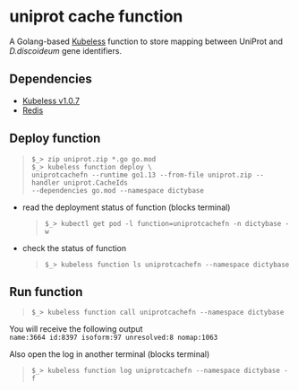 # uniprot cache function

A Golang-based [Kubeless](https://kubeless.io) function to store mapping
between UniProt and _D.discoideum_ gene identifiers.

## Dependencies

- [Kubeless v1.0.7](https://github.com/kubeless/kubeless/releases/tag/v1.0.7)
- [Redis](https://dictybase-docker.github.io/developer-docs/deployment/redis/)

## Deploy function

> `$_> zip uniprot.zip *.go go.mod`  
> `$_> kubeless function deploy \`  
> `uniprotcachefn --runtime go1.13 --from-file uniprot.zip --handler uniprot.CacheIds`  
> `--dependencies go.mod --namespace dictybase`

- read the deployment status of function (blocks terminal)

  > `$_> kubectl get pod -l function=uniprotcachefn -n dictybase -w`

- check the status of function
  > `$_> kubeless function ls uniprotcachefn --namespace dictybase`

## Run function

> `$_> kubeless function call uniprotcachefn --namespace dictybase`

You will receive the following output  
`name:3664 id:8397 isoform:97 unresolved:8 nomap:1063`

Also open the log in another terminal (blocks terminal)

> `$_> kubeless function log uniprotcachefn --namespace dictybase -f`
